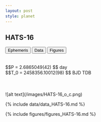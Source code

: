 ```yaml
---
layout: post
style: planet
---
```

<script src="../js/planets.js"></script>

## HATS-16

<!-- Tab links -->
<div class="tab">
<button class="tablinks" onclick="openCity(event, 'Ephemeris')">Ephemeris</button>
<button class="tablinks" onclick="openCity(event, 'Data')">Data</button>
<button class="tablinks" onclick="openCity(event, 'Figures')">Figures</button>
</div>

<!-- Tab content -->
<div id="Ephemeris" class="tabcontent" markdown="1">
<br/><br/>
$$P = 2.6865049(42) $$ day <br/>
$$T_0 = 2458356.10012(98) $$ BJD TDB
<br/><br/>
<br/><br/>
![alt text](/images/HATS-16_o_c.png)
</div>


<div id="Data" class="tabcontent" markdown="1">

{% include data/data_HATS-16.md %}

</div>

<div id="Figures" class="tabcontent" markdown="1">
{% include figures/figures_HATS-16.md %}
</div>


<script src="../js/tabs.js"></script>


